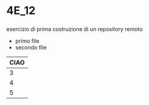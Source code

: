 # 4E_12

###
esercizio di prima costruzione di un repository remoto


* primo file
* secondo file

|CIAO|
|---|
| 3 |
| 4 |
| 5 |


